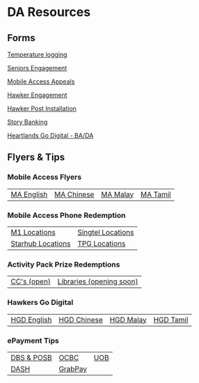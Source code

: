 <H1>DA Resources</H1>

<H2>Forms</H2>

<body>

<a href="https://form.gov.sg/#!/5ed511c339b707001104ebc0" target="_blank" >Temperature logging</a>

<a href="https://eservice.imda.gov.sg/SDOEngage/homepage" target="_blank" >Seniors Engagement</a>

<a href="https://go.gov.sg/ma-appeal" target="_blank" >Mobile Access Appeals</a>

<a href="http://go.gov.sg/hawkergodigital" target="_blank" >Hawker Engagement</a>

<a href="https://form.gov.sg/#!/5ef8bf36d05786001138d5ce" target="_blank" >Hawker Post Installation</a>

<a href="https://form.gov.sg/#!/5f3f2a4573437300119fa100" target="_blank" >Story Banking</a>

<a href="https://go.gov.sg/hgd-ambassador-form" target="_blank" >Heartlands Go Digital - BA/DA</a>


<H2>Flyers & Tips</H2>

<H3>Mobile Access Flyers</H3>

<table>
  <td><a href="https://go.gov.sg/mobileaccess-eng">MA English</a></td>
  <td><a href="https://go.gov.sg/mobileaccess-ch">MA Chinese</a></td>
  <td><a href="https://go.gov.sg/mobileaccess-ml">MA Malay</a></td>
  <td><a href="https://go.gov.sg/mobileaccess-tl">MA Tamil</a></td>
 </table>

<H3>Mobile Access Phone Redemption</H3>

<table>
  <tr>
  <td><a href="Mobile Access M1 Locations.pdf">M1 Locations</a></td>
  <td><a href="Mobile Access Singtel Locations.pdf">Singtel Locations</a></td>
  </tr>
  <tr>
  <td><a href="Mobile Access Starhub Locations.pdf">Starhub Locations</a></td>
  <td><a href="Mobile Access TPG Locations.pdf">TPG Locations</a></td>
  </tr>
 </table>

<H3>Activity Pack Prize Redemptions</H3>

<table>
  <td><a href="/Prize redemption CC.pdf">CC's (open)</a></td>
  <td><a href="/Prize redemption Libraries.pdf">Libraries (opening soon)</a></td>
 </table>

<H3>Hawkers Go Digital</H3>

<table>
  <td><a href="/IMDA-004-T20E_Hawker_flyer_English.jpg">HGD English</a></td>
  <td><a href="/IMDA-004-T20E_Hawker_flyer_Chinese.jpg">HGD Chinese</a></td>
  <td><a href="/IMDA-004-T20E_Hawker_flyer_Malay.jpg">HGD Malay</a></td>
  <td><a href="/IMDA-004-T20E_Hawker_flyer_Tamil.jpg">HGD Tamil</a></td>
 </table>
 
<H3>ePayment Tips</H3>

<table>
  <tr>
    <td><a href="ePayments - DBS and POSB.pdf">DBS & POSB</a></td>
    <td><a href="ePayments - OCBC.pdf">OCBC</a></td>
    <td><a href="ePayments - UOB.pdf">UOB</a></td>
  </tr>
  <tr>
    <td><a href="ePayments - DASH.pdf">DASH</a></td>
    <td><a href="ePayments - GrabPay.pdf">GrabPay</a></td>
  </tr>
 </table>

</body>
